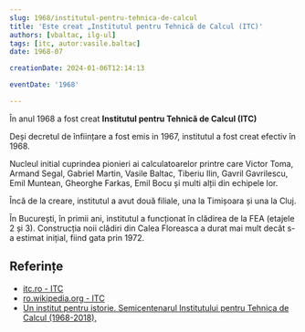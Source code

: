 ```yaml
---
slug: 1968/institutul-pentru-tehnica-de-calcul
title: 'Este creat „Institutul pentru Tehnică de Calcul (ITC)'
authors: [vbaltac, ilg-ul]
tags: [itc, autor:vasile.baltac]
date: 1968-07

creationDate: 2024-01-06T12:14:13

eventDate: '1968'

---
```


În anul 1968 a fost creat **Institutul pentru Tehnică de Calcul (ITC)**

<!-- truncate -->

Deși decretul de înființare a fost emis in 1967, institutul a fost
creat efectiv în 1968.

Nucleul initial cuprindea pionieri ai calculatoarelor printre care
Victor Toma, Armand Segal, Gabriel Martin, Vasile Baltac, Tiberiu Ilin,
Gavril Gavrilescu, Emil Muntean, Gheorghe Farkas, Emil Bocu și multi
alții din echipele lor.

Încă de la creare, institutul a avut două filiale, una la Timișoara
și una la Cluj.

În București, în primii ani, institutul a funcționat în clădirea de la FEA
(etajele 2 și 3).
Construcția noii clădiri din Calea Floreasca a durat mai mult decât
s-a estimat inițial, fiind gata prin 1972.

## Referințe

- [itc.ro - ITC](https://www.itc.ro)
- [ro.wikipedia.org - ITC](https://ro.wikipedia.org/wiki/Institutul_pentru_Tehnică_de_Calcul)
- [Un institut pentru istorie. Semicentenarul Institutului pentru Tehnica de Calcul (1968-2018), ](https://www.agir.ro/carte/un-institut-pentru-istorie-semicentenarul-institutului-pentru-tehnica-de-calcul-1968-2018-123155.html)
